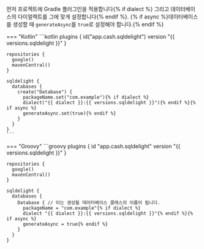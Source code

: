 먼저 프로젝트에 Gradle 플러그인을 적용합니다{% if dialect %} 그리고 데이터베이스의 다이얼렉트를 그에 맞게 설정합니다{% endif %}. {% if async %}데이터베이스를 생성할 때 `generateAsync`를 `true`로 설정해야 합니다.{% endif %} 

=== "Kotlin"
    ```kotlin
    plugins {
      id("app.cash.sqldelight") version "{{ versions.sqldelight }}"
    }
     
    repositories {
      google()
      mavenCentral()
    }
    
    sqldelight {
      databases {
        create("Database") {
          packageName.set("com.example"){% if dialect %}
          dialect("{{ dialect }}:{{ versions.sqldelight }}"){% endif %}{% if async %}
          generateAsync.set(true){% endif %}
        }
      }
    }
    ```
=== "Groovy"
    ```groovy
    plugins {
      id "app.cash.sqldelight" version "{{ versions.sqldelight }}"
    }

    repositories {
      google()
      mavenCentral()
    }

    sqldelight {
      databases {
        Database { // 이는 생성될 데이터베이스 클래스의 이름이 됩니다.
          packageName = "com.example"{% if dialect %}
          dialect "{{ dialect }}:{{ versions.sqldelight }}"{% endif %}{% if async %}
          generateAsync = true{% endif %}
        }
      }
    }